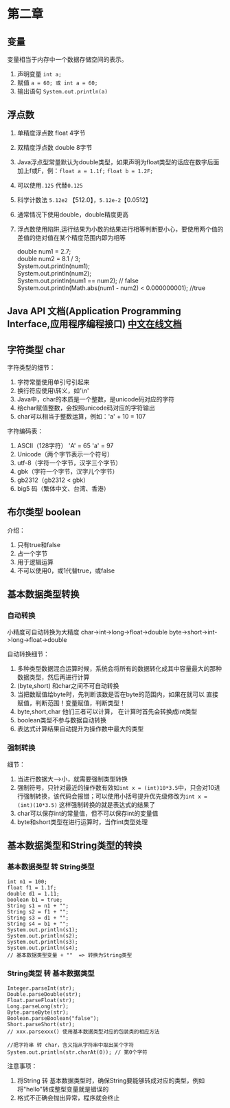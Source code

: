 
# 第二章

## 变量

变量相当于内存中一个数据存储空间的表示。
1. 声明变量 `int a;`
2. 赋值 `a = 60; 或 int a = 60;`
3. 输出语句 `System.out.println(a)`

## 浮点数

1. 单精度浮点数 float   4字节    
2. 双精度浮点数 double  8字节

3. Java浮点型常量默认为double类型，如果声明为float类型的话应在数字后面加上f或F，例：`float a = 1.1f;` `float b = 1.2F;`
4. 可以使用`.125` 代替`0.125`
5. 科学计数法 `5.12e2` 【512.0】，`5.12e-2`【0.0512】
6. 通常情况下使用double，double精度更高
7. 浮点数使用陷阱,运行结果为小数的结果进行相等判断要小心，要使用两个值的差值的绝对值在某个精度范围内即为相等

    double num1 = 2.7;  
    double num2 = 8.1 / 3;  
    System.out.println(num1);  
    System.out.println(num2);  
    System.out.println(num1 == num2); // false
    System.out.println(Math.abs(num1 - num2) < 0.000000001);    //true
   
## Java API 文档(Application Programming Interface,应用程序编程接口) [中文在线文档](https://www.matools.com/api)


## 字符类型 char
字符类型的细节：
1. 字符常量使用单引号引起来
2. 换行符应使用\转义，如'\n'
3. Java中，char的本质是一个整数，是unicode码对应的字符
4. 给char赋值整数，会按照unicode码对应的字符输出
5. char可以相当于整数运算，例如：'a' + 10 = 107

字符编码表：
1. ASCII（128字符） 'A' = 65 'a' = 97
2. Unicode（两个字节表示一个符号）
3. utf-8（字符一个字节，汉字三个字节）
4. gbk（字符一个字节，汉字儿个字节）
5. gb2312（gb2312 < gbk）
6. big5 码（繁体中文、台湾、香港）


## 布尔类型 boolean

介绍：
1. 只有true和false
2. 占一个字节
3. 用于逻辑运算
4. 不可以使用0，或1代替true，或false

## 基本数据类型转换

### 自动转换
小精度可自动转换为大精度
char->int->long->float->double
byte->short->int->long->float->double

自动转换细节：
1. 多种类型数据混合运算时候，系统会将所有的数据转化成其中容量最大的那种数据类型，然后再进行计算
2. (byte,short) 和char之间不可自动转换
3. 当把数赋值给byte时，先判断该数是否在byte的范围内，如果在就可以 直接赋值，判断范围！变量赋值，判断类型！
4. byte,short,char 他们三者可以计算， 在计算时首先会转换成int类型
5. boolean类型不参与数据自动转换
6. 表达式计算结果自动提升为操作数中最大的类型

### 强制转换

细节：
1. 当进行数据大——>小，就需要强制类型转换
2. 强制符号，只针对最近的操作数有效如`int x = (int)10*3.5`中，只会对10进行强制转换，该代码会报错；可以使用小括号提升优先级修改为`int x = (int)(10*3.5)` 这样强制转换的就是表达式的结果了
3. char可以保存int的常量值，但不可以保存int的变量值
4. byte和short类型在进行运算时，当作int类型处理


## 基本数据类型和String类型的转换

### 基本数据类型 转 String类型
    int n1 = 100;
    float f1 = 1.1f;
    double d1 = 1.11;
    boolean b1 = true;
    String s1 = n1 + "";
    String s2 = f1 + "";
    String s3 = d1 + "";
    String s4 = b1 + "";
    System.out.println(s1);
    System.out.println(s2);
    System.out.println(s3);
    System.out.println(s4);
    // 基本数据类型变量 + ""  => 转换为String类型

### String类型 转 基本数据类型
    Integer.parseInt(str);
    Double.parseDouble(str);
    Float.parseFloat(str);
    Long.parseLong(str);
    Byte.parseByte(str);
    Boolean.parseBoolean("false");
    Short.parseShort(str);
    // xxx.parsexxx() 使用基本数据类型对应的包装类的相应方法

    //把字符串 转 char，含义指从字符串中取出某个字符
    System.out.println(str.charAt(0)); // 第0个字符

注意事项：
1. 将String 转 基本数据类型时，确保String要能够转成对应的类型，例如将"hello"转成整型变量就是错误的
2. 格式不正确会抛出异常，程序就会终止

